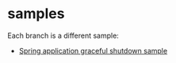 # samples

Each branch is a different sample:
- [Spring application graceful shutdown sample](../../tree/graceful-shutdown)
